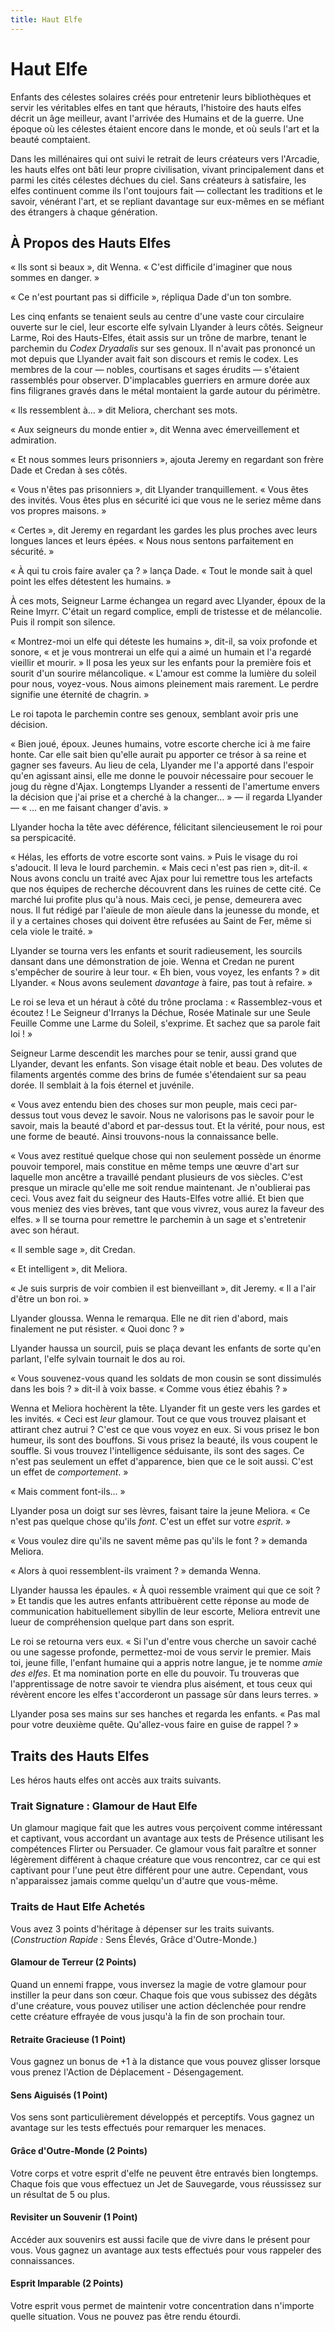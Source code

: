 ```yaml
---
title: Haut Elfe
---
```

# Haut Elfe

Enfants des célestes solaires créés pour entretenir leurs bibliothèques et servir les véritables elfes en tant que hérauts, l'histoire des hauts elfes décrit un âge meilleur, avant l'arrivée des Humains et de la guerre. Une époque où les célestes étaient encore dans le monde, et où seuls l'art et la beauté comptaient.

Dans les millénaires qui ont suivi le retrait de leurs créateurs vers l'Arcadie, les hauts elfes ont bâti leur propre civilisation, vivant principalement dans et parmi les cités célestes déchues du ciel. Sans créateurs à satisfaire, les elfes continuent comme ils l'ont toujours fait — collectant les traditions et le savoir, vénérant l'art, et se repliant davantage sur eux-mêmes en se méfiant des étrangers à chaque génération.

## À Propos des Hauts Elfes

« Ils sont si beaux », dit Wenna. « C'est difficile d'imaginer que nous sommes en danger. »

« Ce n'est pourtant pas si difficile », répliqua Dade d'un ton sombre.

Les cinq enfants se tenaient seuls au centre d'une vaste cour circulaire ouverte sur le ciel, leur escorte elfe sylvain Llyander à leurs côtés. Seigneur Larme, Roi des Hauts-Elfes, était assis sur un trône de marbre, tenant le parchemin du _Codex Dryadalis_ sur ses genoux. Il n'avait pas prononcé un mot depuis que Llyander avait fait son discours et remis le codex. Les membres de la cour — nobles, courtisans et sages érudits — s'étaient rassemblés pour observer. D'implacables guerriers en armure dorée aux fins filigranes gravés dans le métal montaient la garde autour du périmètre.

« Ils ressemblent à... » dit Meliora, cherchant ses mots.

« Aux seigneurs du monde entier », dit Wenna avec émerveillement et admiration.

« Et nous sommes leurs prisonniers », ajouta Jeremy en regardant son frère Dade et Credan à ses côtés.

« Vous n'êtes pas prisonniers », dit Llyander tranquillement. « Vous êtes des invités. Vous êtes plus en sécurité ici que vous ne le seriez même dans vos propres maisons. »

« Certes », dit Jeremy en regardant les gardes les plus proches avec leurs longues lances et leurs épées. « Nous nous sentons parfaitement en sécurité. »

« À qui tu crois faire avaler ça ? » lança Dade. « Tout le monde sait à quel point les elfes détestent les humains. »

À ces mots, Seigneur Larme échangea un regard avec Llyander, époux de la Reine Imyrr. C'était un regard complice, empli de tristesse et de mélancolie. Puis il rompit son silence.

« Montrez-moi un elfe qui déteste les humains », dit-il, sa voix profonde et sonore, « et je vous montrerai un elfe qui a aimé un humain et l'a regardé vieillir et mourir. » Il posa les yeux sur les enfants pour la première fois et sourit d'un sourire mélancolique. « L'amour est comme la lumière du soleil pour nous, voyez-vous. Nous aimons pleinement mais rarement. Le perdre signifie une éternité de chagrin. »

Le roi tapota le parchemin contre ses genoux, semblant avoir pris une décision.

« Bien joué, époux. Jeunes humains, votre escorte cherche ici à me faire honte. Car elle sait bien qu'elle aurait pu apporter ce trésor à sa reine et gagner ses faveurs. Au lieu de cela, Llyander me l'a apporté dans l'espoir qu'en agissant ainsi, elle me donne le pouvoir nécessaire pour secouer le joug du règne d'Ajax. Longtemps Llyander a ressenti de l'amertume envers la décision que j'ai prise et a cherché à la changer... » — il regarda Llyander — « ... en me faisant changer d'avis. »

Llyander hocha la tête avec déférence, félicitant silencieusement le roi pour sa perspicacité.

« Hélas, les efforts de votre escorte sont vains. » Puis le visage du roi s'adoucit. Il leva le lourd parchemin. « Mais ceci n'est pas rien », dit-il. « Nous avons conclu un traité avec Ajax pour lui remettre tous les artefacts que nos équipes de recherche découvrent dans les ruines de cette cité. Ce marché lui profite plus qu'à nous. Mais ceci, je pense, demeurera avec nous. Il fut rédigé par l'aïeule de mon aïeule dans la jeunesse du monde, et il y a certaines choses qui doivent être refusées au Saint de Fer, même si cela viole le traité. »

Llyander se tourna vers les enfants et sourit radieusement, les sourcils dansant dans une démonstration de joie. Wenna et Credan ne purent s'empêcher de sourire à leur tour. « Eh bien, vous voyez, les enfants ? » dit Llyander. « Nous avons seulement _davantage_ à faire, pas tout à refaire. »

Le roi se leva et un héraut à côté du trône proclama : « Rassemblez-vous et écoutez ! Le Seigneur d'Irranys la Déchue, Rosée Matinale sur une Seule Feuille Comme une Larme du Soleil, s'exprime. Et sachez que sa parole fait loi ! »

Seigneur Larme descendit les marches pour se tenir, aussi grand que Llyander, devant les enfants. Son visage était noble et beau. Des volutes de filaments argentés comme des brins de fumée s'étendaient sur sa peau dorée. Il semblait à la fois éternel et juvénile.

« Vous avez entendu bien des choses sur mon peuple, mais ceci par-dessus tout vous devez le savoir. Nous ne valorisons pas le savoir pour le savoir, mais la beauté d'abord et par-dessus tout. Et la vérité, pour nous, est une forme de beauté. Ainsi trouvons-nous la connaissance belle.

« Vous avez restitué quelque chose qui non seulement possède un énorme pouvoir temporel, mais constitue en même temps une œuvre d'art sur laquelle mon ancêtre a travaillé pendant plusieurs de vos siècles. C'est presque un miracle qu'elle me soit rendue maintenant. Je n'oublierai pas ceci. Vous avez fait du seigneur des Hauts-Elfes votre allié. Et bien que vous meniez des vies brèves, tant que vous vivrez, vous aurez la faveur des elfes. » Il se tourna pour remettre le parchemin à un sage et s'entretenir avec son héraut.

« Il semble sage », dit Credan.

« Et intelligent », dit Meliora.

« Je suis surpris de voir combien il est bienveillant », dit Jeremy. « Il a l'air d'être un bon roi. »

Llyander gloussa. Wenna le remarqua. Elle ne dit rien d'abord, mais finalement ne put résister. « Quoi donc ? »

Llyander haussa un sourcil, puis se plaça devant les enfants de sorte qu'en parlant, l'elfe sylvain tournait le dos au roi.

« Vous souvenez-vous quand les soldats de mon cousin se sont dissimulés dans les bois ? » dit-il à voix basse. « Comme vous étiez ébahis ? »

Wenna et Meliora hochèrent la tête. Llyander fit un geste vers les gardes et les invités. « Ceci est _leur_ glamour. Tout ce que vous trouvez plaisant et attirant chez autrui ? C'est ce que vous voyez en eux. Si vous prisez le bon humeur, ils sont des bouffons. Si vous prisez la beauté, ils vous coupent le souffle. Si vous trouvez l'intelligence séduisante, ils sont des sages. Ce n'est pas seulement un effet d'apparence, bien que ce le soit aussi. C'est un effet de _comportement_. »

« Mais comment font-ils... »

Llyander posa un doigt sur ses lèvres, faisant taire la jeune Meliora. « Ce n'est pas quelque chose qu'ils _font_. C'est un effet sur votre _esprit_. »

« Vous voulez dire qu'ils ne savent même pas qu'ils le font ? » demanda Meliora.

« Alors à quoi ressemblent-ils vraiment ? » demanda Wenna.

Llyander haussa les épaules. « À quoi ressemble vraiment qui que ce soit ? » Et tandis que les autres enfants attribuèrent cette réponse au mode de communication habituellement sibyllin de leur escorte, Meliora entrevit une lueur de compréhension quelque part dans son esprit.

Le roi se retourna vers eux. « Si l'un d'entre vous cherche un savoir caché ou une sagesse profonde, permettez-moi de vous servir le premier. Mais toi, jeune fille, l'enfant humaine qui a appris notre langue, je te nomme _amie des elfes_. Et ma nomination porte en elle du pouvoir. Tu trouveras que l'apprentissage de notre savoir te viendra plus aisément, et tous ceux qui révèrent encore les elfes t'accorderont un passage sûr dans leurs terres. »

Llyander posa ses mains sur ses hanches et regarda les enfants. « Pas mal pour votre deuxième quête. Qu'allez-vous faire en guise de rappel ? »

## Traits des Hauts Elfes

Les héros hauts elfes ont accès aux traits suivants.

### Trait Signature : Glamour de Haut Elfe

Un glamour magique fait que les autres vous perçoivent comme intéressant et captivant, vous accordant un avantage aux tests de Présence utilisant les compétences Flirter ou Persuader. Ce glamour vous fait paraître et sonner légèrement différent à chaque créature que vous rencontrez, car ce qui est captivant pour l'une peut être différent pour une autre. Cependant, vous n'apparaissez jamais comme quelqu'un d'autre que vous-même.

### Traits de Haut Elfe Achetés

Vous avez 3 points d'héritage à dépenser sur les traits suivants. (*Construction Rapide :* Sens Élevés, Grâce d'Outre-Monde.)

#### Glamour de Terreur (2 Points)

Quand un ennemi frappe, vous inversez la magie de votre glamour pour instiller la peur dans son cœur. Chaque fois que vous subissez des dégâts d'une créature, vous pouvez utiliser une action déclenchée pour rendre cette créature effrayée de vous jusqu'à la fin de son prochain tour.

#### Retraite Gracieuse (1 Point)

Vous gagnez un bonus de +1 à la distance que vous pouvez glisser lorsque vous prenez l'Action de Déplacement - Désengagement.

#### Sens Aiguisés (1 Point)

Vos sens sont particulièrement développés et perceptifs. Vous gagnez un avantage sur les tests effectués pour remarquer les menaces.

#### Grâce d'Outre-Monde (2 Points)

Votre corps et votre esprit d'elfe ne peuvent être entravés bien longtemps. Chaque fois que vous effectuez un Jet de Sauvegarde, vous réussissez sur un résultat de 5 ou plus.

#### Revisiter un Souvenir (1 Point)

Accéder aux souvenirs est aussi facile que de vivre dans le présent pour vous. Vous gagnez un avantage aux tests effectués pour vous rappeler des connaissances.

#### Esprit Imparable (2 Points)

Votre esprit vous permet de maintenir votre concentration dans n'importe quelle situation. Vous ne pouvez pas être rendu étourdi.